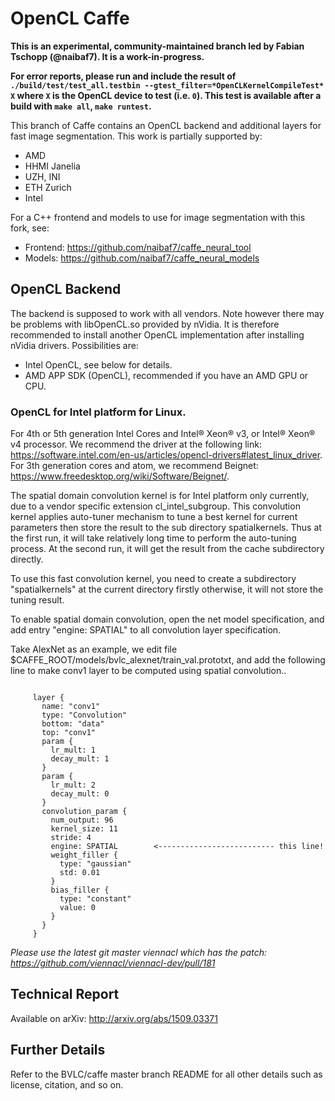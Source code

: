 # OpenCL Caffe

**This is an experimental, community-maintained branch led by Fabian Tschopp (@naibaf7). It is a work-in-progress.**

**For error reports, please run and include the result of `./build/test/test_all.testbin --gtest_filter=*OpenCLKernelCompileTest* X` where `X` is the OpenCL device to test (i.e. `0`). This test is available after a build with `make all`, `make runtest`.**

This branch of Caffe contains an OpenCL backend and additional layers for fast image segmentation.
This work is partially supported by:
- AMD
- HHMI Janelia
- UZH, INI
- ETH Zurich
- Intel

For a C++ frontend and models to use for image segmentation with this fork, see:
- Frontend: https://github.com/naibaf7/caffe_neural_tool
- Models: https://github.com/naibaf7/caffe_neural_models

## OpenCL Backend

The backend is supposed to work with all vendors. Note however there may be problems with libOpenCL.so provided by nVidia.
It is therefore recommended to install another OpenCL implementation after installing nVidia drivers. Possibilities are:
- Intel OpenCL, see below for details. 
- AMD APP SDK (OpenCL), recommended if you have an AMD GPU or CPU.

### OpenCL for Intel platform for Linux.

For 4th or 5th generation Intel Cores and Intel® Xeon® v3, or Intel® Xeon® v4 processor.
We recommend the driver at the following link: https://software.intel.com/en-us/articles/opencl-drivers#latest_linux_driver.
For 3th generation cores and atom, we recommend Beignet: https://www.freedesktop.org/wiki/Software/Beignet/.

The spatial domain convolution kernel is for Intel platform only currently, due to
a vendor specific extension cl_intel_subgroup. This convolution kernel applies auto-tuner
mechanism to tune a best kernel for current parameters then store the result to the sub
directory spatialkernels. Thus at the first run, it will take relatively long time to perform
the auto-tuning process. At the second run, it will get the result from the cache subdirectory
directly.

To use this fast convolution kernel, you need to create a subdirectory "spatialkernels" at
the current directory firstly otherwise, it will not store the tuning result.

To enable spatial domain convolution, open the net model specification, and add entry "engine: SPATIAL" to all convolution layer specification.

Take AlexNet as an example, we edit file $CAFFE_ROOT/models/bvlc_alexnet/train_val.prototxt, and add the following line to make conv1 layer to be computed using spatial convolution..

<pre><code>
     layer {
       name: "conv1"
       type: "Convolution"
       bottom: "data"
       top: "conv1"
       param {
         lr_mult: 1
         decay_mult: 1
       }
       param {
         lr_mult: 2
         decay_mult: 0
       }
       convolution_param {
         num_output: 96
         kernel_size: 11
         stride: 4
         engine: SPATIAL 		<-------------------------- this line!
         weight_filler {
           type: "gaussian"
           std: 0.01
         }
         bias_filler {
           type: "constant"
           value: 0
         }
       }
     }
</code></pre>

*Please use the latest git master viennacl which has the patch: https://github.com/viennacl/viennacl-dev/pull/181*

## Technical Report
Available on arXiv:
http://arxiv.org/abs/1509.03371

## Further Details

Refer to the BVLC/caffe master branch README for all other details such as license, citation, and so on.
